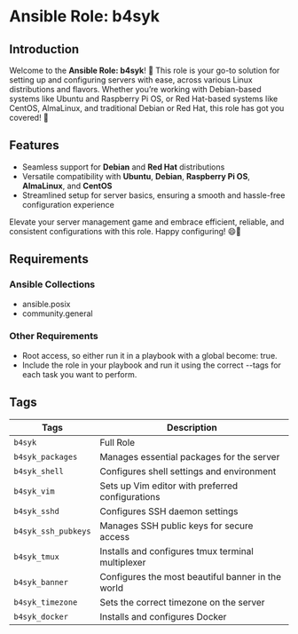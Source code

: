 # Ansible Role: b4syk

## Introduction
Welcome to the **Ansible Role: b4syk**! 🎉 This role is your go-to solution for setting up and configuring servers with ease, across various Linux distributions and flavors. Whether you’re working with Debian-based systems like Ubuntu and Raspberry Pi OS, or Red Hat-based systems like CentOS, AlmaLinux, and traditional Debian or Red Hat, this role has got you covered! 🚀

## Features
- Seamless support for **Debian** and **Red Hat** distributions
- Versatile compatibility with **Ubuntu**, **Debian**, **Raspberry Pi OS**, **AlmaLinux**, and **CentOS**
- Streamlined setup for server basics, ensuring a smooth and hassle-free configuration experience

Elevate your server management game and embrace efficient, reliable, and consistent configurations with this role. Happy configuring! 😄🔧


## Requirements
### Ansible Collections
- ansible.posix
- community.general

### Other Requirements
- Root access, so either run it in a playbook with a global become: true.
- Include the role in your playbook and run it using the correct --tags for each task you want to perform.

## Tags

| **Tags**              | **Description**                                          |
|-----------------------|----------------------------------------------------------|
| `b4syk`               | Full Role                                                |
| `b4syk_packages`      | Manages essential packages for the server                |
| `b4syk_shell`         | Configures shell settings and environment                |
| `b4syk_vim`           | Sets up Vim editor with preferred configurations         |
| `b4syk_sshd`          | Configures SSH daemon settings                           |
| `b4syk_ssh_pubkeys`   | Manages SSH public keys for secure access                |
| `b4syk_tmux`          | Installs and configures tmux terminal multiplexer        |
| `b4syk_banner`        | Configures the most beautiful banner in the world        |
| `b4syk_timezone`      | Sets the correct timezone on the server                  |
| `b4syk_docker`        | Installs and configures Docker                           |
